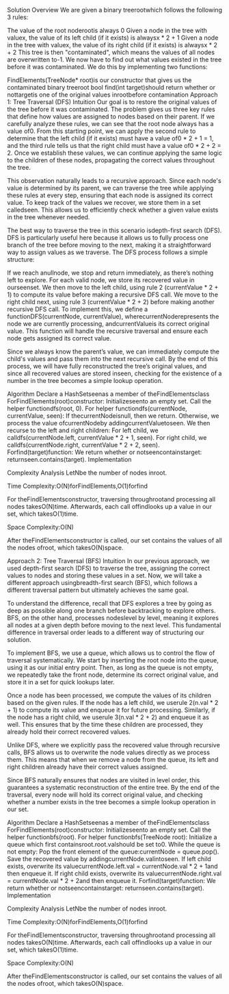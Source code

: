Solution
Overview
We are given a binary treerootwhich follows the following 3 rules:

The value of the root noderootis always 0
Given a node in the tree with valuex, the value of its left child (if it exists) is alwaysx * 2 + 1
Given a node in the tree with valuex, the value of its right child (if it exists) is alwaysx * 2 + 2
This tree is then "contaminated", which means the values of all nodes are overwritten to-1. We now have to find out what values existed in the tree before it was contaminated. We do this by implementing two functions:

FindElements(TreeNode* root)is our constructor that gives us the contaminated binary treeroot
bool find(int target)should return whether or nottargetis one of the original values inrootbefore contamination
Approach 1: Tree Traversal (DFS)
Intuition
Our goal is to restore the original values of the tree before it was contaminated. The problem gives us three key rules that define how values are assigned to nodes based on their parent. If we carefully analyze these rules, we can see that the root node always has a value of0. From this starting point, we can apply the second rule to determine that the left child (if it exists) must have a value of0 * 2 + 1 = 1, and the third rule tells us that the right child must have a value of0 * 2 + 2 = 2. Once we establish these values, we can continue applying the same logic to the children of these nodes, propagating the correct values throughout the tree.

This observation naturally leads to a recursive approach. Since each node's value is determined by its parent, we can traverse the tree while applying these rules at every step, ensuring that each node is assigned its correct value. To keep track of the values we recover, we store them in a set calledseen. This allows us to efficiently check whether a given value exists in the tree whenever needed.

The best way to traverse the tree in this scenario isdepth-first search (DFS). DFS is particularly useful here because it allows us to fully process one branch of the tree before moving to the next, making it a straightforward way to assign values as we traverse. The DFS process follows a simple structure:

If we reach anullnode, we stop and return immediately, as there’s nothing left to explore.
For each valid node, we store its recovered value in ourseenset.
We then move to the left child, using rule 2 (currentValue * 2 + 1) to compute its value before making a recursive DFS call.
We move to the right child next, using rule 3 (currentValue * 2 + 2) before making another recursive DFS call.
To implement this, we define a functionDFS(currentNode, currentValue), wherecurrentNoderepresents the node we are currently processing, andcurrentValueis its correct original value. This function will handle the recursive traversal and ensure each node gets assigned its correct value.

Since we always know the parent’s value, we can immediately compute the child's values and pass them into the next recursive call. By the end of this process, we will have fully reconstructed the tree’s original values, and since all recovered values are stored inseen, checking for the existence of a number in the tree becomes a simple lookup operation.

Algorithm
Declare a HashSetseenas a member of theFindElementsclass
ForFindElements(root)constructor:
Initializeseento an empty set.
Call the helper functiondfs(root, 0).
For helper functiondfs(currentNode, currentValue, seen):
If thecurrentNodeisnull, then we return.
Otherwise, we process the value ofcurrentNodeby addingcurrentValuetoseen.
We then recurse to the left and right children:
For left child, we calldfs(currentNode.left, currentValue * 2 + 1, seen).
For right child, we calldfs(currentNode.right, currentValue * 2 + 2, seen).
Forfind(target)function:
We return whether or notseencontainstarget: returnseen.contains(target).
Implementation

Complexity Analysis
LetNbe the number of nodes inroot.

Time Complexity:O(N)forFindElements,O(1)forfind

For theFindElementsconstructor, traversing throughrootand processing all nodes takesO(N)time. Afterwards, each call offindlooks up a value in our set, which takesO(1)time.

Space Complexity:O(N)

After theFindElementsconstructor is called, our set contains the values of all the nodes ofroot, which takesO(N)space.

Approach 2: Tree Traversal (BFS)
Intuition
In our previous approach, we used depth-first search (DFS) to traverse the tree, assigning the correct values to nodes and storing these values in a set. Now, we will take a different approach usingbreadth-first search (BFS), which follows a different traversal pattern but ultimately achieves the same goal.

To understand the difference, recall that DFS explores a tree by going as deep as possible along one branch before backtracking to explore others. BFS, on the other hand, processes nodeslevel by level, meaning it explores all nodes at a given depth before moving to the next level. This fundamental difference in traversal order leads to a different way of structuring our solution.

To implement BFS, we use a queue, which allows us to control the flow of traversal systematically. We start by inserting the root node into the queue, using it as our initial entry point. Then, as long as the queue is not empty, we repeatedly take the front node, determine its correct original value, and store it in a set for quick lookups later.

Once a node has been processed, we compute the values of its children based on the given rules. If the node has a left child, we userule 2(n.val * 2 + 1) to compute its value and enqueue it for future processing. Similarly, if the node has a right child, we userule 3(n.val * 2 + 2) and enqueue it as well. This ensures that by the time these children are processed, they already hold their correct recovered values.

Unlike DFS, where we explicitly pass the recovered value through recursive calls, BFS allows us to overwrite the node values directly as we process them. This means that when we remove a node from the queue, its left and right children already have their correct values assigned.

Since BFS naturally ensures that nodes are visited in level order, this guarantees a systematic reconstruction of the entire tree. By the end of the traversal, every node will hold its correct original value, and checking whether a number exists in the tree becomes a simple lookup operation in our set.

Algorithm
Declare a HashSetseenas a member of theFindElementsclass
ForFindElements(root)constructor:
Initializeseento an empty set.
Call the helper functionbfs(root).
For helper functionbfs(TreeNode root):
Initialize a queue which first containsroot.root.valshould be set to0.
While the queue is not empty:
Pop the front element of the queue:currentNode = queue.pop().
Save the recovered value by addingcurrentNode.valintoseen.
If left child exists, overwrite its valuecurrentNode.left.val = currentNode.val * 2 + 1and then enqueue it.
If right child exists, overwrite its valuecurrentNode.right.val = currentNode.val * 2 + 2and then enqueue it.
Forfind(target)function:
We return whether or notseencontainstarget: returnseen.contains(target).
Implementation

Complexity Analysis
LetNbe the number of nodes inroot.

Time Complexity:O(N)forFindElements,O(1)forfind

For theFindElementsconstructor, traversing throughrootand processing all nodes takesO(N)time. Afterwards, each call offindlooks up a value in our set, which takesO(1)time.

Space Complexity:O(N)

After theFindElementsconstructor is called, our set contains the values of all the nodes ofroot, which takesO(N)space.